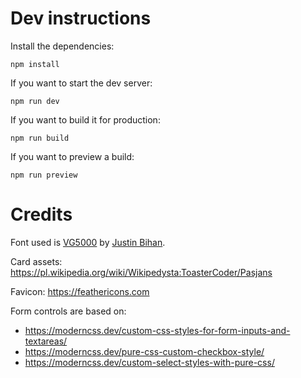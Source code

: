 # Dev instructions

Install the dependencies:

``` shell
npm install
```

If you want to start the dev server:

``` shell
npm run dev
```

If you want to build it for production:

``` shell
npm run build
```

If you want to preview a build:

``` shell
npm run preview
```

# Credits

Font used is [VG5000](https://velvetyne.fr/fonts/vg5000/) by [Justin Bihan](https://velvetyne.fr/authors/justin-bihan/).

Card assets: https://pl.wikipedia.org/wiki/Wikipedysta:ToasterCoder/Pasjans

Favicon: https://feathericons.com

Form controls are based on:
- https://moderncss.dev/custom-css-styles-for-form-inputs-and-textareas/
- https://moderncss.dev/pure-css-custom-checkbox-style/
- https://moderncss.dev/custom-select-styles-with-pure-css/

